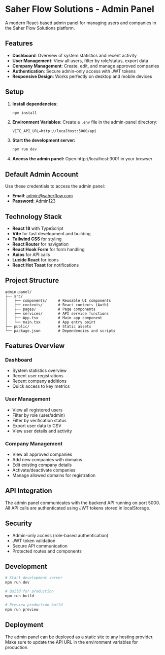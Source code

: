 # Saher Flow Solutions - Admin Panel

A modern React-based admin panel for managing users and companies in the Saher Flow Solutions platform.

## Features

- **Dashboard**: Overview of system statistics and recent activity
- **User Management**: View all users, filter by role/status, export data
- **Company Management**: Create, edit, and manage approved companies
- **Authentication**: Secure admin-only access with JWT tokens
- **Responsive Design**: Works perfectly on desktop and mobile devices

## Setup

1. **Install dependencies:**
   ```bash
   npm install
   ```

2. **Environment Variables:**
   Create a `.env` file in the admin-panel directory:
   ```
   VITE_API_URL=http://localhost:5000/api
   ```

3. **Start the development server:**
   ```bash
   npm run dev
   ```

4. **Access the admin panel:**
   Open http://localhost:3001 in your browser

## Default Admin Account

Use these credentials to access the admin panel:
- **Email**: admin@saherflow.com
- **Password**: Admin123

## Technology Stack

- **React 18** with TypeScript
- **Vite** for fast development and building
- **Tailwind CSS** for styling
- **React Router** for navigation
- **React Hook Form** for form handling
- **Axios** for API calls
- **Lucide React** for icons
- **React Hot Toast** for notifications

## Project Structure

```
admin-panel/
├── src/
│   ├── components/     # Reusable UI components
│   ├── contexts/       # React contexts (Auth)
│   ├── pages/          # Page components
│   ├── services/       # API service functions
│   ├── App.tsx         # Main app component
│   └── main.tsx        # App entry point
├── public/             # Static assets
└── package.json        # Dependencies and scripts
```

## Features Overview

### Dashboard
- System statistics overview
- Recent user registrations
- Recent company additions
- Quick access to key metrics

### User Management
- View all registered users
- Filter by role (user/admin)
- Filter by verification status
- Export user data to CSV
- View user details and activity

### Company Management
- View all approved companies
- Add new companies with domains
- Edit existing company details
- Activate/deactivate companies
- Manage allowed domains for registration

## API Integration

The admin panel communicates with the backend API running on port 5000. All API calls are authenticated using JWT tokens stored in localStorage.

## Security

- Admin-only access (role-based authentication)
- JWT token validation
- Secure API communication
- Protected routes and components

## Development

```bash
# Start development server
npm run dev

# Build for production
npm run build

# Preview production build
npm run preview
```

## Deployment

The admin panel can be deployed as a static site to any hosting provider. Make sure to update the API URL in the environment variables for production.